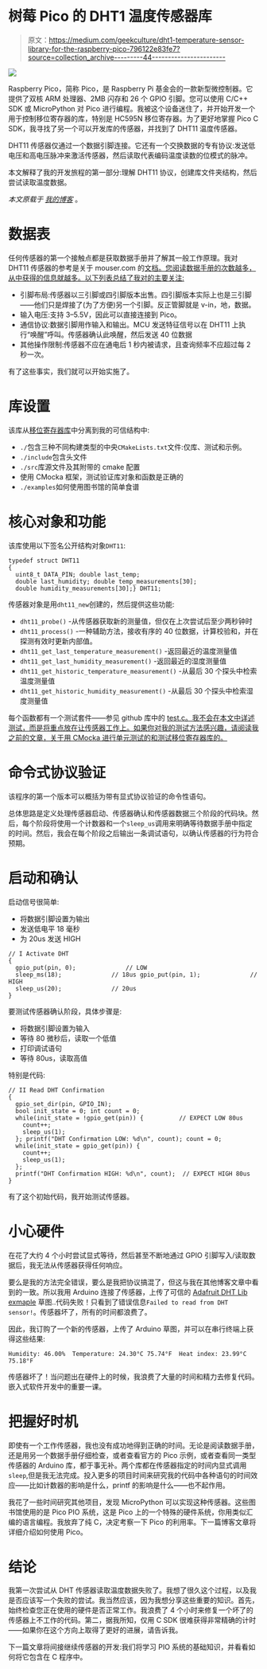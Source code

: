 # 树莓 Pico 的 DHT1 温度传感器库

> 原文：<https://medium.com/geekculture/dht1-temperature-sensor-library-for-the-raspberry-pico-796122e83fe7?source=collection_archive---------44----------------------->

![](img/812ad0976886f604967f541d96c6572b.png)

Raspberry Pico，简称 Pico，是 Raspberry Pi 基金会的一款新型微控制器。它提供了双核 ARM 处理器、2MB 闪存和 26 个 GPIO 引脚。您可以使用 C/C++ SDK 或 MicroPython 对 Pico 进行编程。我被这个设备迷住了，并开始开发一个用于控制移位寄存器的库，特别是 HC595N 移位寄存器。为了更好地掌握 Pico C SDK，我寻找了另一个可以开发库的传感器，并找到了 DHT11 温度传感器。

DHT11 传感器仅通过一个数据引脚连接。它还有一个交换数据的专有协议:发送低电压和高电压脉冲来激活传感器，然后读取代表编码温度读数的位模式的脉冲。

本文解释了我的开发旅程的第一部分:理解 DHT11 协议，创建库文件夹结构，然后尝试读取温度数据。

*本文原载于* [*我的博客*](https://admantium.com/blog/pico08_temperature_sensor_library/) 。

# 数据表

任何传感器的第一个接触点都是获取数据手册并了解其一般工作原理。我对 DHT11 传感器的参考是关于 mouser.com 的[文档。您阅读数据手册的次数越多，从中获得的信息就越多。以下列表总结了我对的主要关注:](https://www.mouser.com/datasheet/2/758/DHT11-Technical-Data-Sheet-Translated-Version-1143054.pdf)

*   引脚布局:传感器以三引脚或四引脚版本出售。四引脚版本实际上也是三引脚——他们只是焊接了(为了方便)另一个引脚。反正管脚就是 v-in，地，数据。
*   输入电压:支持 3–5.5V，因此可以直接连接到 Pico。
*   通信协议:数据引脚用作输入和输出。MCU 发送特征信号以在 DHT11 上执行“唤醒”呼叫。传感器确认此唤醒，然后发送 40 位数据
*   其他操作限制:传感器不应在通电后 1 秒内被请求，且查询频率不应超过每 2 秒一次。

有了这些事实，我们就可以开始实施了。

# 库设置

该库从[移位寄存器库](https://github.com/admantium-sg/rp2040-shift-register-74HC595)中分离到我的可信结构中:

*   `./`包含三种不同构建类型的中央`CMakeLists.txt`文件:仅库、测试和示例。
*   `./include`包含头文件
*   `./src`库源文件及其附带的 cmake 配置
*   使用 CMocka 框架，测试验证库对象和函数是正确的
*   `./examples`如何使用图书馆的简单食谱

# 核心对象和功能

该库使用以下签名公开结构对象`DHT11`:

```
typedef struct DHT11
{
  uint8_t DATA_PIN; double last_temp;
  double last_humidity; double temp_measurements[30];
  double humidity_measurements[30];} DHT11;
```

传感器对象是用`dht11_new`创建的，然后提供这些功能:

*   `dht11_probe()` -从传感器获取新的测量值，但仅在上次尝试后至少两秒钟时
*   `dht11_process()` -一种辅助方法，接收有序的 40 位数据，计算校验和，并在探测有效时更新内部值。
*   `dht11_get_last_temperature_measurement()` -返回最近的温度测量值
*   `dht11_get_last_humidity_measurement()` -返回最近的湿度测量值
*   `dht11_get_historic_temperature_measurement()` -从最后 30 个探头中检索温度测量值
*   `dht11_get_historic_humidity_measurement()` -从最后 30 个探头中检索湿度测量值

每个函数都有一个测试套件——参见 github 库中的 [test.c。我不会在本文中详述测试，而是将重点放在让传感器工作上。如果你对我的测试方法感兴趣，请阅读我之前的文章，关于用 CMocka 进行单元测试的](https://github.com/admantium-sg/pico-dht11-lib/blob/main/test/test.c)[和测试移位寄存器库的](https://admantium.com/blog/pico04_unit_tests_cmocka/)[。](https://pico06_shift_register_library_part2.md)

# 命令式协议验证

该程序的第一个版本可以概括为带有显式协议验证的命令性语句。

总体思路是定义处理传感器启动、传感器确认和传感器数据三个阶段的代码块。然后，每个阶段将使用一个计数器和一个`sleep_us`调用来明确等待数据手册中指定的时间。然后，我会在每个阶段之后输出一条调试语句，以确认传感器的行为符合预期。

# 启动和确认

启动信号很简单:

*   将数据引脚设置为输出
*   发送低电平 18 毫秒
*   为 20us 发送 HIGH

```
// I Activate DHT
{
  gpio_put(pin, 0);              // LOW
  sleep_ms(18);              // 18us gpio_put(pin, 1);              // HIGH
  sleep_us(20);              // 20us
}
```

要测试传感器确认阶段，具体步骤是:

*   将数据引脚设置为输入
*   等待 80 微秒后，读取一个低值
*   打印调试语句
*   等待 80us，读取高值

特别是代码:

```
// II Read DHT Confirmation
{
  gpio_set_dir(pin, GPIO_IN);
  bool init_state = 0; int count = 0;
  while(init_state = !gpio_get(pin)) {          // EXPECT LOW 80us
    count++;
    sleep_us(1);
  }; printf("DHT Confirmation LOW: %d\n", count); count = 0;
  while(init_state = gpio_get(pin)) {
    count++;
    sleep_us(1);
  };
  printf("DHT Confirmation HIGH: %d\n", count);  // EXPECT HIGH 80us
}
```

有了这个初始代码，我开始测试传感器。

# 小心硬件

在花了大约 4 个小时尝试显式等待，然后甚至不断地通过 GPIO 引脚写入/读取数据后，我无法从传感器获得任何响应。

要么是我的方法完全错误，要么是我把协议搞混了，但这与我在其他博客文章中看到的一致。所以我用 Arduino 连接了传感器，上传了可信的 [Adafruit DHT Lib exmaple](https://github.com/adafruit/DHT-sensor-library/blob/master/examples/DHTtester/DHTtester.ino) 草图..代码失败！只看到了错误信息`Failed to read from DHT sensor!`。传感器坏了，所有的时间都浪费了。

因此，我订购了一个新的传感器，上传了 Arduino 草图，并可以在串行终端上获得这些结果:

```
Humidity: 46.00%  Temperature: 24.30°C 75.74°F  Heat index: 23.99°C 75.18°F
```

传感器坏了！当问题出在硬件上的时候，我浪费了大量的时间和精力去修复代码。嵌入式软件开发中的重要一课。

# 把握好时机

即使有一个工作传感器，我也没有成功地得到正确的时间。无论是阅读数据手册，还是用另一个数据手册仔细检查，或者查看官方的 Pico 示例，或者查看同一类型传感器的 Arduino 库，都于事无补。两个库都在传感器指定的时间内显式调用`sleep`,但是我无法完成。投入更多的项目时间来研究我的代码中各种语句的时间效应——比如计数器的影响是什么，printf 的影响是什么——也不起作用。

我花了一些时间研究其他项目，发现 MicroPython 可以实现这种传感器。这些图书馆使用的是 Pico PIO 系统，这是 Pico 上的一个特殊的硬件系统，你用类似汇编的语言编程。我放弃了纯 C，决定考察一下 Pico 的利用率。下一篇博客文章将详细介绍如何使用 Pico。

# 结论

我第一次尝试从 DHT 传感器读取温度数据失败了。我想了很久这个过程，以及我是否应该写一个失败的尝试。我当然应该，因为我想分享这些重要的知识。首先，始终检查您正在使用的硬件是否正常工作。我浪费了 4 个小时来修复一个坏了的传感器上不工作的代码。第二，据我所知，仅用 C SDK 很难获得非常精确的计时——如果你在这个方向上取得了更好的进展，请告诉我。

下一篇文章将间接继续传感器的开发:我们将学习 PIO 系统的基础知识，并看看如何将它包含在 C 程序中。